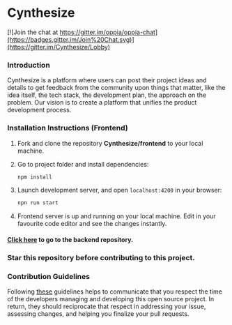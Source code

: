 # Cynthesize

[![Join the chat at https://gitter.im/oppia/oppia-chat](https://badges.gitter.im/Join%20Chat.svg)](https://gitter.im/Cynthesize/Lobby)

### Introduction

Cynthesize is a platform where users can post their project ideas and details to get feedback from the community upon things that matter, like the idea itself, the tech stack, the development plan, the approach on the problem. Our vision is to create a platform that unifies the product development process.

### Installation Instructions (Frontend)

1. Fork and clone the repository **Cynthesize/frontend** to your local machine.
2. Go to project folder and install dependencies:
     ```sh
    npm install
    ```

2. Launch development server, and open `localhost:4200` in your browser:
    ```sh
    npn run start
    ```
3. Frontend server is up and running on your local machine. Edit in your favourite code editor and see the changes instantly.



#### [Click here](https://github.com/Cynthesize/backend) to go to the backend repository.

### Star this repository before contributing to this project.

### Contribution Guidelines

Following [these](CONTRIBUTE.md) guidelines helps to communicate that you respect the time of the developers managing and developing this open source project. In return, they should reciprocate that respect in addressing your issue, assessing changes, and helping you finalize your pull requests.
